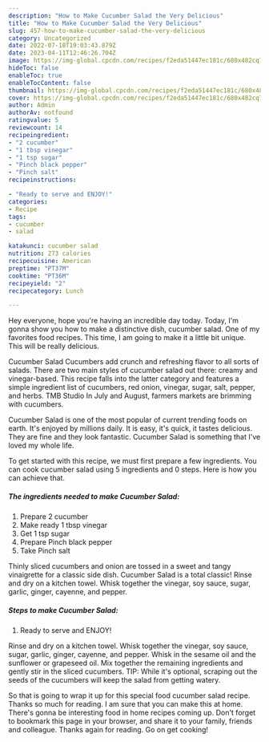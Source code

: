 ```yaml
---
description: "How to Make Cucumber Salad the Very Delicious"
title: "How to Make Cucumber Salad the Very Delicious"
slug: 457-how-to-make-cucumber-salad-the-very-delicious
category: Uncategorized
date: 2022-07-18T19:03:43.879Z
date: 2023-04-11T12:46:26.704Z
image: https://img-global.cpcdn.com/recipes/f2eda51447ec181c/680x482cq70/cucumber-salad-recipe-main-photo.jpg
hideToc: false
enableToc: true
enableTocContent: false
thumbnail: https://img-global.cpcdn.com/recipes/f2eda51447ec181c/680x482cq70/cucumber-salad-recipe-main-photo.jpg
cover: https://img-global.cpcdn.com/recipes/f2eda51447ec181c/680x482cq70/cucumber-salad-recipe-main-photo.jpg
author: Admin
authorAv: notfound
ratingvalue: 5
reviewcount: 14
recipeingredient:
- "2 cucumber"
- "1 tbsp vinegar"
- "1 tsp sugar"
- "Pinch black pepper"
- "Pinch salt"
recipeinstructions:

- "Ready to serve and ENJOY!"
categories:
- Recipe
tags:
- cucumber
- salad

katakunci: cucumber salad 
nutrition: 273 calories
recipecuisine: American
preptime: "PT37M"
cooktime: "PT36M"
recipeyield: "2"
recipecategory: Lunch

---
```



Hey everyone, hope you're having an incredible day today. Today, I'm gonna show you how to make a distinctive dish, cucumber salad. One of my favorites food recipes. This time, I am going to make it a little bit unique. This will be really delicious.

Cucumber Salad Cucumbers add crunch and refreshing flavor to all sorts of salads. There are two main styles of cucumber salad out there: creamy and vinegar-based. This recipe falls into the latter category and features a simple ingredient list of cucumbers, red onion, vinegar, sugar, salt, pepper, and herbs. TMB Studio In July and August, farmers markets are brimming with cucumbers.

Cucumber Salad is one of the most popular of current trending foods on earth. It's enjoyed by millions daily. It is easy, it's quick, it tastes delicious. They are fine and they look fantastic. Cucumber Salad is something that I've loved my whole life.


To get started with this recipe, we must first prepare a few ingredients. You can cook cucumber salad using 5 ingredients and 0 steps. Here is how you can achieve that.

<!--inarticleads1-->

##### The ingredients needed to make Cucumber Salad:

1. Prepare 2 cucumber
1. Make ready 1 tbsp vinegar
1. Get 1 tsp sugar
1. Prepare Pinch black pepper
1. Take Pinch salt


Thinly sliced cucumbers and onion are tossed in a sweet and tangy vinaigrette for a classic side dish. Cucumber Salad is a total classic! Rinse and dry on a kitchen towel. Whisk together the vinegar, soy sauce, sugar, garlic, ginger, cayenne, and pepper. 

<!--inarticleads2-->

##### Steps to make Cucumber Salad:


1. Ready to serve and ENJOY!

Rinse and dry on a kitchen towel. Whisk together the vinegar, soy sauce, sugar, garlic, ginger, cayenne, and pepper. Whisk in the sesame oil and the sunflower or grapeseed oil. Mix together the remaining ingredients and gently stir in the sliced cucumbers. TIP: While it&#39;s optional, scraping out the seeds of the cucumbers will keep the salad from getting watery. 

So that is going to wrap it up for this special food cucumber salad recipe. Thanks so much for reading. I am sure that you can make this at home. There's gonna be interesting food in home recipes coming up. Don't forget to bookmark this page in your browser, and share it to your family, friends and colleague. Thanks again for reading. Go on get cooking!
